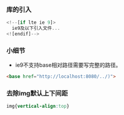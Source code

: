 ### 库的引入
```javascript
<!--[if lte ie 9]>
  ie9及以下引入文件...
<![endif]-->
```
### 小细节
* ie9不支持base相对路径需要写完整的路径。
```html
<base href="http://localhost:8080/../)">
```
### 去除img默认上下间距
```css
img{vertical-align:top}
```
